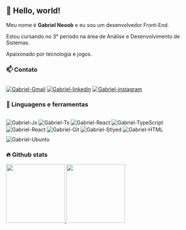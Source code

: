 ## 👋 Hello, world!

<p>Meu nome é <strong>Gabriel Neoob</strong> e eu sou um desenvolvedor Front-End.</p>

<p>Estou cursando no 3° período na área de Análise e Desenvolvimento de Sistemas.</p>

<p>Apaixonado por tecnologia e jogos.</p>

### 📫 Contato
##
<div>
  <a href="mailto:gabrielneoob@gmail.com"><img src="https://img.shields.io/badge/Gmail-D14836?style=for-the-badge&logo=gmail&logoColor=white" alt="Gabriel-Gmail"></a>
  <a href="https://www.linkedin.com/in/gabriel-neoob/"><img src="https://img.shields.io/badge/LinkedIn-0077B5?style=for-the-badge&logo=linkedin&logoColor=white" alt="Gabriel-linkedin"></a>
  <a href="https://www.instagram.com/gabrielneoob/"><img src="https://img.shields.io/badge/Instagram-E4405F?style=for-the-badge&logo=instagram&logoColor=white" alt="Gabriel-instagram"></a>
  
</div>


### 🚀 Linguagens e ferramentas
##
<div>
  <img align="center" alt="Gabriel-Js" src="https://camo.githubusercontent.com/49fbb99f92674cc6825349b154b65aaf4064aec465d61e8e1f9fb99da3d922a1/68747470733a2f2f696d672e736869656c64732e696f2f62616467652f68746d6c352d2532334533344632362e7376673f7374796c653d666f722d7468652d6261646765266c6f676f3d68746d6c35266c6f676f436f6c6f723d7768697465">
  <img align="center" alt="Gabriel-Ts" src="https://camo.githubusercontent.com/e6b67b27998fca3bccf4c0ee479fc8f9de09d91f389cccfbe6cb1e29c10cfbd7/68747470733a2f2f696d672e736869656c64732e696f2f62616467652f637373332d2532333135373242362e7376673f7374796c653d666f722d7468652d6261646765266c6f676f3d63737333266c6f676f436f6c6f723d7768697465">
  <img align="center" alt="Gabriel-React" src="https://camo.githubusercontent.com/aeddc848275a1ffce386dc81c04541654ca07b2c43bbb8ad251085c962672aea/68747470733a2f2f696d672e736869656c64732e696f2f62616467652f6a6176617363726970742d2532333332333333302e7376673f7374796c653d666f722d7468652d6261646765266c6f676f3d6a617661736372697074266c6f676f436f6c6f723d253233463744463145">
  <img align="center" alt="Gabriel-TypeScript" src="https://camo.githubusercontent.com/ee71fcc1aa3d059265517741dffc4161922fd744377e7a5f07c43381d0aa9aac/68747470733a2f2f696d672e736869656c64732e696f2f62616467652f747970657363726970742d2532333030374143432e7376673f7374796c653d666f722d7468652d6261646765266c6f676f3d74797065736372697074266c6f676f436f6c6f723d7768697465"/>
  <img align="center" alt="Gabriel-React"src="https://camo.githubusercontent.com/ab4c3c731a174a63df861f7b118d6c8a6c52040a021a552628db877bd518fe84/68747470733a2f2f696d672e736869656c64732e696f2f62616467652f72656163742d2532333230323332612e7376673f7374796c653d666f722d7468652d6261646765266c6f676f3d7265616374266c6f676f436f6c6f723d253233363144414642">
  <img align="center" alt="Gabriel-Git" src="https://camo.githubusercontent.com/ec0d32e85caf4723d5182a75338c89f85a2c3679aed0c46c9ee9fd1c8dc2a316/68747470733a2f2f696d672e736869656c64732e696f2f62616467652f6769742d2532334630353033332e7376673f7374796c653d666f722d7468652d6261646765266c6f676f3d676974266c6f676f436f6c6f723d7768697465"/>
  <img align="center" alt="Gabriel-Stlyed" src="https://img.shields.io/badge/styled--components-DB7093?style=for-the-badge&logo=styled-components&logoColor=white"/>
  <img align="center" alt="Gabriel-HTML" src="https://camo.githubusercontent.com/ec8056bddf659d21de39b358d9786e56731cd767117e091348411666a5e7eee6/68747470733a2f2f696d672e736869656c64732e696f2f62616467652f7461696c77696e646373732d2532333338423241432e7376673f7374796c653d666f722d7468652d6261646765266c6f676f3d7461696c77696e642d637373266c6f676f436f6c6f723d7768697465">
 <img align="center" alt="Gabriel-Ubuntu" style="padding-top: 10px;" src="https://img.shields.io/badge/Ubuntu-E95420?style=for-the-badge&logo=ubuntu&logoColor=white"/>
</div>
  
  
  ### 🔥 Github stats
  <div>
   <a href="https://github.com/gabrielneoob">
     <img height="160em" src="https://github-readme-stats.vercel.app/api?username=gabrielneoob&hide=prs&show_icons=true&theme=transparent"/>
     <img height="160em" src="https://github-readme-stats.vercel.app/api/top-langs/?username=gabrielneoob&langs_count=8&layout=compact&theme=transparent"/>
   </a>
  </div>
 
<!--
**gabrielneoob/gabrielneoob** is a ✨ _special_ ✨ repository because its `README.md` (this file) appears on your GitHub profile.

Here are some ideas to get you started:

- 🔭 I’m currently working on ...
- 🌱 I’m currently learning ...
- 👯 I’m looking to collaborate on ...
- 🤔 I’m looking for help with ...
- 💬 Ask me about ...
- 📫 How to reach me: ...
- 😄 Pronouns: ...
- ⚡ Fun fact: ...
-->
